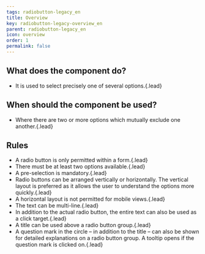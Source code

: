 ```yaml
---
tags: radiobutton-legacy_en
title: Overview
key: radiobutton-legacy-overview_en
parent: radiobutton-legacy_en
icon: overview
order: 1
permalink: false  
---
```


## What does the component do?
* It is used to select precisely one of several options.{.lead}

## When should the component be used?
* Where there are two or more options which mutually exclude one another.{.lead}

## Rules
* A radio button is only permitted within a form.{.lead}
* There must be at least two options available.{.lead}
* A pre-selection is mandatory.{.lead}
* Radio buttons can be arranged vertically or horizontally. The vertical layout is preferred as it allows the user to understand the options more quickly.{.lead}
* A horizontal layout is not permitted for mobile views.{.lead}
* The text can be multi-line.{.lead}
* In addition to the actual radio button, the entire text can also be used as a click target.{.lead}
* A title can be used above a radio button group.{.lead}
* A question mark in the circle – in addition to the title – can also be shown for detailed explanations on a radio button group. A <sbb-link variant="inline" href="/{{page.lang}}/design-system/legacy/components/tooltip">tooltip</sbb-link> opens if the question mark is clicked on.{.lead}